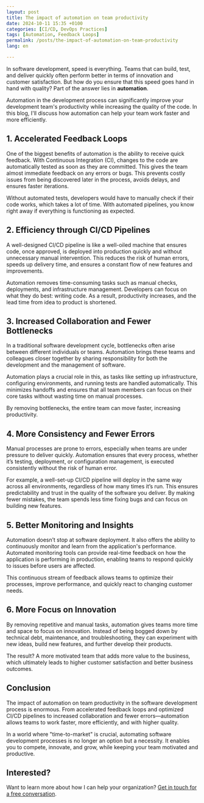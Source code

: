 ```yaml
---
layout: post
title: The impact of automation on team productivity
date: 2024-10-11 15:35 +0100
categories: [CI/CD, DevOps Practices]
tags: [Automation, Feedback Loops]
permalink: /posts/the-impact-of-automation-on-team-productivity
lang: en

---
```


In software development, speed is everything. Teams that can build, test, and
deliver quickly often perform better in terms of innovation and customer
satisfaction. But how do you ensure that this speed goes hand in hand with
quality? Part of the answer lies in **automation**.

Automation in the development process can significantly improve your
development team's productivity while increasing the quality of the code. In
this blog, I'll discuss how automation can help your team work faster and more
efficiently.

## 1. **Accelerated Feedback Loops**

One of the biggest benefits of automation is the ability to receive quick
feedback. With Continuous Integration (CI), changes to the code are automatically
tested as soon as they are committed. This gives the team almost immediate
feedback on any errors or bugs. This prevents costly issues from being discovered
later in the process, avoids delays, and ensures faster iterations.

Without automated tests, developers would have to manually check if their
code works, which takes a lot of time. With automated pipelines, you know right
away if everything is functioning as expected.

## 2. **Efficiency through CI/CD Pipelines**

A well-designed CI/CD pipeline is like a well-oiled machine that ensures
code, once approved, is deployed into production quickly and without unnecessary
manual intervention. This reduces the risk of human errors, speeds up delivery
time, and ensures a constant flow of new features and improvements.

Automation removes time-consuming tasks such as manual checks, deployments,
and infrastructure management. Developers can focus on what they do best:
writing code. As a result, productivity increases, and the lead time from idea
to product is shortened.

## 3. **Increased Collaboration and Fewer Bottlenecks**

In a traditional software development cycle, bottlenecks often arise between
different individuals or teams. Automation brings these teams and colleagues
closer together by sharing responsibility for both the development and the
management of software.

Automation plays a crucial role in this, as tasks like setting up infrastructure,
configuring environments, and running tests are handled automatically. This
minimizes handoffs and ensures that all team members can focus on their core
tasks without wasting time on manual processes.

By removing bottlenecks, the entire team can move faster, increasing productivity.

## 4. **More Consistency and Fewer Errors**

Manual processes are prone to errors, especially when teams are under pressure
to deliver quickly. Automation ensures that every process, whether it’s testing,
deployment, or configuration management, is executed consistently without
the risk of human error.

For example, a well-set-up CI/CD pipeline will deploy in the same way across
all environments, regardless of how many times it’s run. This ensures predictability
and trust in the quality of the software you deliver. By making fewer mistakes,
the team spends less time fixing bugs and can focus on building new features.

## 5. **Better Monitoring and Insights**

Automation doesn’t stop at software deployment. It also offers the ability
to continuously monitor and learn from the application's performance. Automated
monitoring tools can provide real-time feedback on how the application is
performing in production, enabling teams to respond quickly to issues before
users are affected.

This continuous stream of feedback allows teams to optimize their processes,
improve performance, and quickly react to changing customer needs.

## 6. **More Focus on Innovation**

By removing repetitive and manual tasks, automation gives teams more time
and space to focus on innovation. Instead of being bogged down by technical debt,
maintenance, and troubleshooting, they can experiment with new ideas, build
new features, and further develop their products.

The result? A more motivated team that adds more value to the business, which
ultimately leads to higher customer satisfaction and better business outcomes.

## Conclusion

The impact of automation on team productivity in the software development
process is enormous. From accelerated feedback loops and optimized CI/CD pipelines
to increased collaboration and fewer errors—automation allows teams to work faster,
more efficiently, and with higher quality.

In a world where "time-to-market" is crucial, automating software development
processes is no longer an option but a necessity. It enables you to compete, innovate,
and grow, while keeping your team motivated and productive.

## Interested?

Want to learn more about how I can help your organization? [Get in touch for a
free conversation](mailto:info@mikebeemsterboer.nl).
